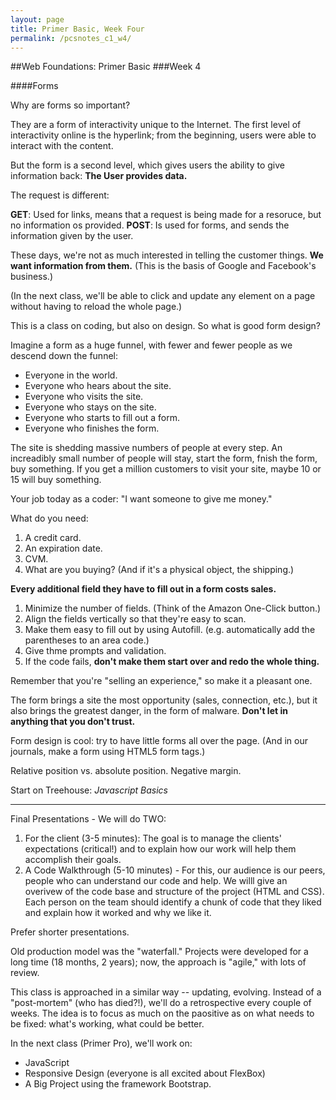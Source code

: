 ```yaml
---
layout: page
title: Primer Basic, Week Four
permalink: /pcsnotes_c1_w4/
---
```

##Web Foundations: Primer Basic
###Week 4

####Forms

Why are forms so important?

They are a form of interactivity unique to the Internet. The first level of interactivity online is the hyperlink; from the beginning, users were able to interact with the content.

But the form is a second level, which gives users the ability to give information back: **The User provides data.**

The request is different:

**GET**: Used for links, means that a request is being made for a resoruce, but no information os provided.
**POST**: Is used for forms, and sends the information given by the user.

These days, we're not as much interested in telling the customer things. **We want information from them.** (This is the basis of Google and Facebook's business.)

(In the next class, we'll be able to click and update any element on a page without having to reload the whole page.)

This is a class on coding, but also on design. So what is good form design?

Imagine a form as a huge funnel, with fewer and fewer people as we descend down the funnel:

* Everyone in the world.
* Everyone who hears about the site.
* Everyone who visits the site.
* Everyone who stays on the site.
* Everyone who starts to fill out a form.
* Everyone who finishes the form.

The site is shedding massive numbers of people at every step. An increadibly small number of people will stay, start the form, fnish the form, buy something. If you get a million customers to visit your site, maybe 10 or 15 will buy something.

Your job today as a coder: "I want someone to give me money."

What do you need: 

1. A credit card.
2. An expiration date.
3. CVM.
4. What are you buying? (And if it's a physical object, the shipping.)

**Every additional field they have to fill out in a form costs sales.**

1. Minimize the number of fields. (Think of the Amazon One-Click button.)
2. Align the fields vertically so that they're easy to scan.
3. Make them easy to fill out by using Autofill. (e.g. automatically add the parentheses to an area code.)
4. Give thme prompts and validation.
5. If the code fails, **don't make them start over and redo the whole thing.**

Remember that you're "selling an experience," so make it a pleasant one.

The form brings a site the most opportunity (sales, connection, etc.), but it also brings the greatest danger, in the form of malware. **Don't let in anything that you don't trust.**

Form design is cool: try to have little forms all over the page.  (And in our journals, make a form using HTML5 form tags.)

Relative position vs. absolute position.
Negative margin.

Start on Treehouse: *Javascript Basics*

***

Final Presentations - We will do TWO:

1. For the client (3-5 minutes): The goal is to manage the clients' expectations (critical!) and to explain how our work will help them accomplish their goals.
2. A Code Walkthrough (5-10 minutes) - For this, our audience is our peers, people who can understand our code and help. We willl give an overivew of the code base and structure of the project (HTML and CSS). Each person on the team should identify a chunk of code that they liked and explain how it worked and why we like it.

Prefer shorter presentations.

Old production model was the "waterfall." Projects were developed for a long time (18 months, 2 years); now, the approach is "agile," with lots of review.

This class is approached in a similar way -- updating, evolving. Instead of a "post-mortem" (who has died?!), we'll do a retrospective every couple of weeks.  The idea is to focus as much on the paositive as on what needs to be fixed: what's working, what could be better.

In the next class (Primer Pro), we'll work on:

* JavaScript
* Responsive Design (everyone is all excited about FlexBox)
* A Big Project using the framework Bootstrap.